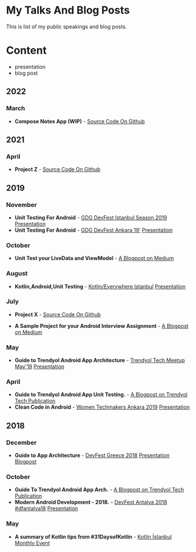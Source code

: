 # My Talks And Blog Posts

This is list of my public speakings and blog posts.

# Content


* presentation
* blog post

## 2022
### March
* **Compose Notes App (WIP)** - [Source Code On Github](https://github.com/muratcanbur/ComposeNotes)

## 2021
### April
* **Project Z** - [Source Code On Github](https://github.com/muratcanbur/ProjectZ)

## 2019
### November
* **Unit Testing For Android** - [GDG DevFest Istanbul Season 2019](https://devfest.istanbul/)  [Presentation](https://drive.google.com/drive/folders/0B5QtBP0zZFtpVkRWd09jU0VTaDQ)
* **Unit Testing For Android** - [GDG DevFest Ankara 19'](https://www.meetup.com/tr-TR/GDGAnkara/events/265525906/)  [Presentation](https://drive.google.com/drive/u/0/folders/0B5QtBP0zZFtpVkRWd09jU0VTaDQ)

### October
* **Unit Test your LiveData and ViewModel** - [A Blogpost on Medium](https://medium.com/@muratcanbur/unit-test-your-livedata-and-viewmodel-3b224f71e981)

### August
* **Kotlin,Android,Unit Testing** - [Kotlin/Everywhere Istanbul](https://gdg.ist/kotlin-everywhere) [Presentation](https://drive.google.com/file/d/1gnxyyCBuWKN4imFX2zb7yWzAfuu_e7t_/view?usp=sharing)

### July
* **Project X** - [Source Code On Github](https://github.com/muratcanbur/ProjectX)

* **A Sample Project for your Android Interview Assignment** - [A Blogpost on Medium](https://medium.com/@muratcanbur/a-sample-project-for-your-android-interview-assignment-324783e0160f)

### May
* **Guide to Trendyol Android App Architecture** - [Trendyol Tech Meetup May'19](https://www.meetup.com/trendyol/events/260694180/) [Presentation](https://drive.google.com/file/d/18Pjawfxf1JU7E1sP5GcAPpJUA-vY_Rmp/view?usp=sharing)

### April
* **Guide to Trendyol Android App Unit Testing.** - [A Blogpost on Trendyol Tech Publication](https://medium.com/trendyol-tech/guide-to-trendyol-android-app-unit-testing-b4beebb5665b)
* **Clean Code in Android** - [Women Techmakers Ankara 2019](https://www.wtm.gdgankara.org/) [Presentation](https://docs.google.com/presentation/d/1xmOV7_bv4E8YSBuNaQcUWffR3IgNb5AS05o9JV18KWM/edit?usp=sharing)

## 2018

### December
* **Guide to App Architecture** - [DevFest Greece 2018](https://heraklion.googledevelopers.gr/devfest-greece-2018/) [Presentation](https://docs.google.com/presentation/d/14XZZQGOxQaJbEm6aQXpjS2jCTdnyYaKTLBrNpxELyBY/edit?usp=sharing)
[Blogpost](https://medium.com/@muratcanbur/a-blogpost-about-my-presentation-guide-to-app-architecture-179f3e475cb0)

### October
* **Guide To Trendyol Android App Arch.** - [A Blogpost on Trendyol Tech Publication](https://medium.com/trendyol-tech/guide-to-trendyol-android-app-arch-d2a6a300d841)
* **Modern Android Development  - 2018.** - [DevFest Antalya 2018 #dfantalya18](https://www.meetup.com/tr-TR/GDGAntalya/events/253682295/) [Presentation](https://docs.google.com/presentation/d/1uHv0QIX7SX64wr4YoXTf2XAwH4Fc7QRrg-uj16aHJe8/edit?usp=sharing)

### May
* **A summary of Kotlin tips from #31DaysofKotlin** - [Kotlin İstanbul Monthly Event](https://www.meetup.com/tr-TR/Kotlin-%C4%B0stanbul/events/249968961/)

